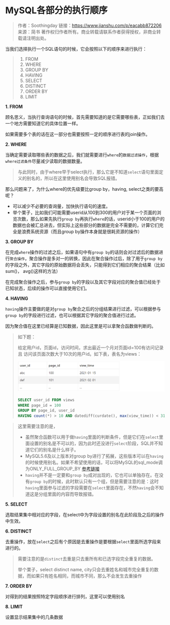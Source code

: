 # MySQL各部分的执行顺序

> 作者：Soothingday
> 链接：https://www.jianshu.com/p/eacabb872206
> 来源：简书
> 著作权归作者所有。商业转载请联系作者获得授权，非商业转载请注明出处。







当我们选择执行一个SQL语句的时候，它会按照以下的顺序来进行执行：

> 1. FROM
> 2. WHERE
> 3. GROUP BY
> 4. HAVING
> 5. SELECT
> 6. DISTINCT
> 7. ORDER BY
> 8. LIMIT



**1. FROM**  

顾名思义，当执行查询语句的时候，首先需要知道的是它需要哪些表，正如我们去一个地方需要知道它的具体位置一样。

如果需要多个表的话在这一部分也需要按照一定的顺序进行表的join操作。



**2. WHERE**  

当确定需要读取哪些表的数据之后，我们就需要进行`where`的`数据过滤操作`，根据`where过滤条件`尽量减少读取的数据数量。

> 与此同时，由于where早于select执行，那么它是不知道`select`语句里面定义的别名的，所以在这里使用别名会导致SQL报错。

那么问题来了，为什么where的优先级要比group by，having, select之类的要高呢？

- 可以减少不必要的查询量，加快执行语句的速度。
- 举个栗子，比如我们可能需要userid从100到300的用户对于某一个页面的浏览次数，那么如果先执行`group by`再执行`where`的话，userid小于100的用户的数据也会被汇总进去，但实际上这些部分的数据是完全不需要的，计算它们完全是浪费系统资源（而且group by操作本身就是很耗资源的操作）



**3. GROUP BY**  

在完成`where`操作的过滤之后，如果语句中有`group by`的话则会对过滤后的数据进行`聚合操作`，聚合操作是多对一的转换，因此在聚合操作过后，除了用于`group by`的字段之外，其它字段的原始数据将会丢失，只能得到它们相应的聚合结果（比如sum()， avg()这样的方法）

在完成聚合操作之后，参与`group by`的字段以及其它字段对应的聚合值已经处于已知状态，后续的操作可以直接使用它们。



**4. HAVING**  

`having`操作主要做的是对`group by`聚合之后的分组结果进行过滤，可以根据参与`group by`的字段进行过滤，也可以根据其它字段的聚合值进行过滤。

因为聚合值在这里已经算是已知数据，因此这里是可以拿聚合函数做判断的。

> 如下题：
>
> 给定用户id，页面id，访问时间，求出最近一个月对页面id=100有访问记录 且 访问该页面次数大于10次的用户id。如下表，表名为views：
>
> ![image-20210708165743445](images/image-20210708165743445.png)
>
> ```sql
> SELECT user_id FROM views 
> WHERE page_id = 100 
> GROUP BY page_id, user_id 
> HAVING count(*) > 10 AND datediff(curdate(), max(view_time)) < 31 AND page_id = 100
> ```

> 这里需要注意的是，
>
> - 虽然聚合函数可以用于做`having`里面的判断条件，但是它们在`select`里面设置的别名是不可以的，因为此时还没进行`select`阶段，SQL并不知道它们的别名是什么样子。
> - MySQL5.6及以上版本对group by进行了拓展，这些版本可以在`having`的时候使用别名。如果不希望使用的话，可以将MySQL的sql_mode调为ONLY_FULL_GROUP_BY  [参考链接](https://links.jianshu.com/go?to=https%3A%2F%2Fdba.stackexchange.com%2Fquestions%2F50391%2Fwhy-does-mysql-allow-having-to-use-select-aliases) 
> - `having`并不是一定要和`group by`成对出现的，它也可以单独存在。在没有`group by`的时候，此时默认只有一个组，但是需要注意的是：这时`having`里面参与过滤的字段需要在`select`里面存在，不然`having`会不知道这是分组里面的内容而导致报错。



**5. SELECT**  

 选取结果集中相对应的字段，在select中为字段设置的别名在此阶段及之后的操作中生效。



**6. DISTINCT**  

 去重操作，放在`select`之后有个原因是去重操作是要根据`select`里面所选字段来进行的。

> 需要注意的是`distinct`去重是只去重所有和已选字段完全重复的数据。
>
> 举个栗子，select distinct name, city只会去重姓名和城市完全重复的数据，而如果只有姓名相同，而城市不同，那么不会发生去重操作



**7. ORDER BY**  

对得到的结果按照特定字段顺序进行排列，这里可以使用别名



**8. LIMIT**  

设置显示结果集中的几条数据





